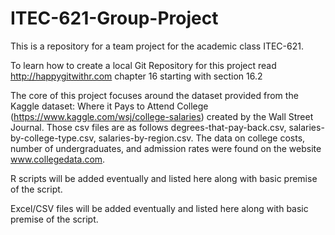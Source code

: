 # ITEC-621-Group-Project

This is a repository for a team project for the academic class ITEC-621. 

To learn how to create a local Git Repository for this project read http://happygitwithr.com chapter 16 starting with section 16.2

The core of this project focuses around the dataset provided from the Kaggle dataset: Where it Pays to Attend College (https://www.kaggle.com/wsj/college-salaries) created by the Wall Street Journal. Those csv files are as follows degrees-that-pay-back.csv, salaries-by-college-type.csv, salaries-by-region.csv. The data on college costs, number of undergraduates, and admission rates were found on the website www.collegedata.com.

R scripts will be added eventually and listed here along with basic premise of the script.

Excel/CSV files will be added eventually and listed here along with basic premise of the script.